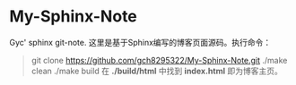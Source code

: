 # My-Sphinx-Note
Gyc' sphinx git-note.
这里是基于Sphinx编写的博客页面源码。执行命令：
> git clone https://github.com/gch8295322/My-Sphinx-Note.git
> ./make clean
> ./make build
在 **./build/html** 中找到 **index.html** 即为博客主页。

